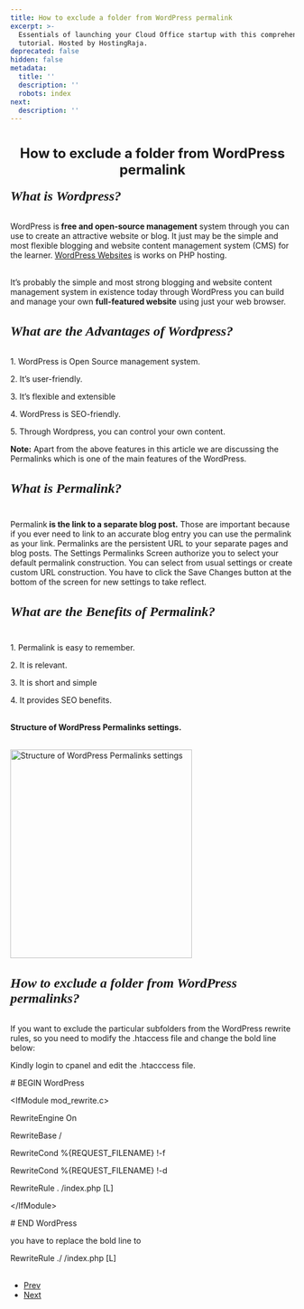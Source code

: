 ```yaml
---
title: How to exclude a folder from WordPress permalink
excerpt: >-
  Essentials of launching your Cloud Office startup with this comprehensive
  tutorial. Hosted by HostingRaja.
deprecated: false
hidden: false
metadata:
  title: ''
  description: ''
  robots: index
next:
  description: ''
---
```

<div itemprop="articleBody">
    <h1 dir="ltr" style="text-align: center;"><span style="font-size: x-large;"><strong>How to exclude a folder from WordPress permalink</strong></span></h1>
    <p> </p>
    <p dir="ltr"><strong><span style="font-family: georgia, palatino;"><em><span style="font-size: x-large;">What is Wordpress?</span></em></span><br /><br /></strong></p>
    <p dir="ltr">WordPress is<strong> free and open-source management</strong> system through you can use to create an attractive website or blog. It just may be the simple and most flexible blogging and website content management system (CMS) for the learner. <a href="https://www.hostingraja.in/hosting/wordpress-hosting/">WordPress Websites</a> is works on PHP hosting.<br /><br /></p>
    <p dir="ltr">It’s probably the simple and most strong blogging and website content management system in existence today through WordPress you can build and manage your own <strong>full-featured website</strong> using just your web browser.<br /><br /></p>
    <p dir="ltr"><strong><span style="font-size: x-large; font-family: georgia, palatino;"><em>What are the Advantages of Wordpress?</em></span><br /><br /></strong></p>
    <p dir="ltr">1. WordPress is Open Source management system.</p>
    <p dir="ltr">2. It’s user-friendly.</p>
    <p dir="ltr">3. It’s flexible and extensible</p>
    <p dir="ltr">4. WordPress is SEO-friendly.</p>
    <p dir="ltr">5. Through Wordpress, you can control your own content.</p>
    <p dir="ltr"><strong> Note:</strong> Apart from the above features in this article we are discussing the Permalinks which is one of the main features of the WordPress.<br /><br /></p>
    <p dir="ltr"><span style="font-size: x-large; font-family: georgia, palatino;"><em><strong>What is Permalink?<br /><br /></strong></em></span></p>
    <p dir="ltr">Permalink<strong> is the link to a separate blog post.</strong> Those are important because if you ever need to link to an accurate blog entry you can use the permalink as your link. Permalinks are the persistent URL to your separate pages and blog posts. The Settings Permalinks Screen authorize you to select your default permalink construction. You can select from usual settings or create custom URL construction. You have to click the Save Changes button at the bottom of the screen for new settings to take reflect.<br /><br /></p>
    <p dir="ltr"><span style="font-size: x-large; font-family: georgia, palatino;"><em><strong>What are the Benefits of Permalink?<br /><br /></strong></em></span></p>
    <p dir="ltr">1. Permalink is easy to remember.</p>
    <p dir="ltr">2. It is relevant.</p>
    <p dir="ltr">3. It is short and simple</p>
    <p dir="ltr">4. It provides SEO benefits.<br /><br /></p>
    <p dir="ltr"><strong>Structure of WordPress Permalinks settings.<br /><br /></strong></p> <img src="https://image.hostingraja.in/images/how-to-exclude-a-folder-from-wordpress-permalink.png" alt="Structure of WordPress Permalinks settings" width="322" height="369" border="0" /><br /><br />
    <p dir="ltr"><strong><span style="font-family: georgia, palatino; font-size: x-large;"><em>How to exclude a folder from WordPress permalinks?</em></span><br /><br /></strong></p>
    <p dir="ltr">If you want to exclude the particular subfolders from the WordPress rewrite rules, so you need to modify the .htaccess file and change the bold line below:</p>
    <p dir="ltr">Kindly login to cpanel and edit the .htacccess file.</p>
    <p dir="ltr"># BEGIN WordPress</p>
    <p dir="ltr">&lt;IfModule mod_rewrite.c&gt;</p>
    <p dir="ltr">RewriteEngine On</p>
    <p dir="ltr">RewriteBase /</p>
    <p dir="ltr">RewriteCond %{REQUEST_FILENAME} !-f</p>
    <p dir="ltr">RewriteCond %{REQUEST_FILENAME} !-d</p>
    <p dir="ltr">RewriteRule . /index.php [L]</p>
    <p dir="ltr">&lt;/IfModule&gt;</p>
    <p dir="ltr"># END WordPress</p>
    <p dir="ltr">you have to replace the bold line to</p>
    <p dir="ltr">RewriteRule ./ /index.php [L]<br /><br /></p>
</div>
<ul class="pager pagenav">
    <li class="previous"> <a class="hasTooltip" title="How to create a MySQL / MSSQL database in Plesk" aria-label="Previous article: How to create a MySQL / MSSQL database in Plesk" href="/how-tos/how-to-create-a-mysql-mssql-database-in-plesk" rel="prev"> <span class="icon-chevron-left" aria-hidden="true"></span> <span aria-hidden="true">Prev</span> </a> </li>
    <li class="next"> <a class="hasTooltip" title="How to solve ERROR: Connection dropped by imap server Query: SELECT &quot;INBOX&quot; in Webmail " aria-label="Next article: How to solve ERROR: Connection dropped by imap server Query: SELECT &quot;INBOX&quot; in Webmail " href="/how-tos/how-to-solve-error-connection-dropped-by-imap-server-query-select-inbox-in-webmail-cpanel" rel="next"> <span aria-hidden="true">Next</span> <span class="icon-chevron-right" aria-hidden="true"></span> </a> </li>
</ul>
